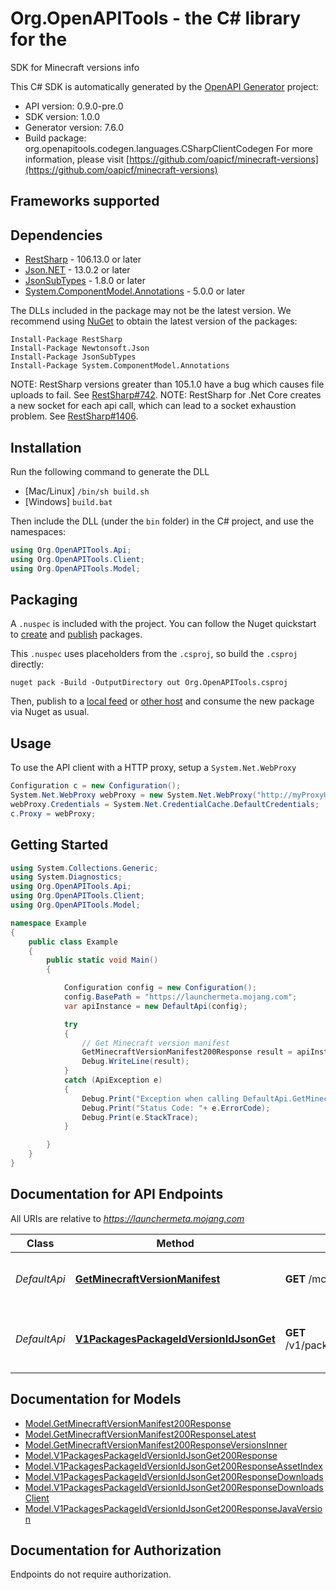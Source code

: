 # Org.OpenAPITools - the C# library for the 

SDK for Minecraft versions info

This C# SDK is automatically generated by the [OpenAPI Generator](https://openapi-generator.tech) project:

- API version: 0.9.0-pre.0
- SDK version: 1.0.0
- Generator version: 7.6.0
- Build package: org.openapitools.codegen.languages.CSharpClientCodegen
    For more information, please visit [https://github.com/oapicf/minecraft-versions](https://github.com/oapicf/minecraft-versions)

<a id="frameworks-supported"></a>
## Frameworks supported

<a id="dependencies"></a>
## Dependencies

- [RestSharp](https://www.nuget.org/packages/RestSharp) - 106.13.0 or later
- [Json.NET](https://www.nuget.org/packages/Newtonsoft.Json/) - 13.0.2 or later
- [JsonSubTypes](https://www.nuget.org/packages/JsonSubTypes/) - 1.8.0 or later
- [System.ComponentModel.Annotations](https://www.nuget.org/packages/System.ComponentModel.Annotations) - 5.0.0 or later

The DLLs included in the package may not be the latest version. We recommend using [NuGet](https://docs.nuget.org/consume/installing-nuget) to obtain the latest version of the packages:
```
Install-Package RestSharp
Install-Package Newtonsoft.Json
Install-Package JsonSubTypes
Install-Package System.ComponentModel.Annotations
```

NOTE: RestSharp versions greater than 105.1.0 have a bug which causes file uploads to fail. See [RestSharp#742](https://github.com/restsharp/RestSharp/issues/742).
NOTE: RestSharp for .Net Core creates a new socket for each api call, which can lead to a socket exhaustion problem. See [RestSharp#1406](https://github.com/restsharp/RestSharp/issues/1406).

<a id="installation"></a>
## Installation
Run the following command to generate the DLL
- [Mac/Linux] `/bin/sh build.sh`
- [Windows] `build.bat`

Then include the DLL (under the `bin` folder) in the C# project, and use the namespaces:
```csharp
using Org.OpenAPITools.Api;
using Org.OpenAPITools.Client;
using Org.OpenAPITools.Model;
```
<a id="packaging"></a>
## Packaging

A `.nuspec` is included with the project. You can follow the Nuget quickstart to [create](https://docs.microsoft.com/en-us/nuget/quickstart/create-and-publish-a-package#create-the-package) and [publish](https://docs.microsoft.com/en-us/nuget/quickstart/create-and-publish-a-package#publish-the-package) packages.

This `.nuspec` uses placeholders from the `.csproj`, so build the `.csproj` directly:

```
nuget pack -Build -OutputDirectory out Org.OpenAPITools.csproj
```

Then, publish to a [local feed](https://docs.microsoft.com/en-us/nuget/hosting-packages/local-feeds) or [other host](https://docs.microsoft.com/en-us/nuget/hosting-packages/overview) and consume the new package via Nuget as usual.

<a id="usage"></a>
## Usage

To use the API client with a HTTP proxy, setup a `System.Net.WebProxy`
```csharp
Configuration c = new Configuration();
System.Net.WebProxy webProxy = new System.Net.WebProxy("http://myProxyUrl:80/");
webProxy.Credentials = System.Net.CredentialCache.DefaultCredentials;
c.Proxy = webProxy;
```

<a id="getting-started"></a>
## Getting Started

```csharp
using System.Collections.Generic;
using System.Diagnostics;
using Org.OpenAPITools.Api;
using Org.OpenAPITools.Client;
using Org.OpenAPITools.Model;

namespace Example
{
    public class Example
    {
        public static void Main()
        {

            Configuration config = new Configuration();
            config.BasePath = "https://launchermeta.mojang.com";
            var apiInstance = new DefaultApi(config);

            try
            {
                // Get Minecraft version manifest
                GetMinecraftVersionManifest200Response result = apiInstance.GetMinecraftVersionManifest();
                Debug.WriteLine(result);
            }
            catch (ApiException e)
            {
                Debug.Print("Exception when calling DefaultApi.GetMinecraftVersionManifest: " + e.Message );
                Debug.Print("Status Code: "+ e.ErrorCode);
                Debug.Print(e.StackTrace);
            }

        }
    }
}
```

<a id="documentation-for-api-endpoints"></a>
## Documentation for API Endpoints

All URIs are relative to *https://launchermeta.mojang.com*

Class | Method | HTTP request | Description
------------ | ------------- | ------------- | -------------
*DefaultApi* | [**GetMinecraftVersionManifest**](docs/DefaultApi.md#getminecraftversionmanifest) | **GET** /mc/game/version_manifest.json | Get Minecraft version manifest
*DefaultApi* | [**V1PackagesPackageIdVersionIdJsonGet**](docs/DefaultApi.md#v1packagespackageidversionidjsonget) | **GET** /v1/packages/{packageId}/{versionId}.json | Get Minecraft version package details


<a id="documentation-for-models"></a>
## Documentation for Models

 - [Model.GetMinecraftVersionManifest200Response](docs/GetMinecraftVersionManifest200Response.md)
 - [Model.GetMinecraftVersionManifest200ResponseLatest](docs/GetMinecraftVersionManifest200ResponseLatest.md)
 - [Model.GetMinecraftVersionManifest200ResponseVersionsInner](docs/GetMinecraftVersionManifest200ResponseVersionsInner.md)
 - [Model.V1PackagesPackageIdVersionIdJsonGet200Response](docs/V1PackagesPackageIdVersionIdJsonGet200Response.md)
 - [Model.V1PackagesPackageIdVersionIdJsonGet200ResponseAssetIndex](docs/V1PackagesPackageIdVersionIdJsonGet200ResponseAssetIndex.md)
 - [Model.V1PackagesPackageIdVersionIdJsonGet200ResponseDownloads](docs/V1PackagesPackageIdVersionIdJsonGet200ResponseDownloads.md)
 - [Model.V1PackagesPackageIdVersionIdJsonGet200ResponseDownloadsClient](docs/V1PackagesPackageIdVersionIdJsonGet200ResponseDownloadsClient.md)
 - [Model.V1PackagesPackageIdVersionIdJsonGet200ResponseJavaVersion](docs/V1PackagesPackageIdVersionIdJsonGet200ResponseJavaVersion.md)


<a id="documentation-for-authorization"></a>
## Documentation for Authorization

Endpoints do not require authorization.

